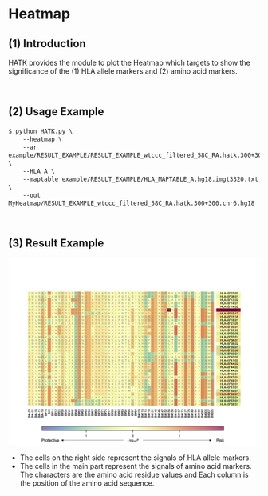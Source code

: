 # Heatmap

## (1) Introduction

HATK provides the module to plot the Heatmap which targets to show the significance of the (1) HLA allele markers and (2) amino acid markers.

<br>

## (2) Usage Example

```
$ python HATK.py \
    --heatmap \
    --ar example/RESULT_EXAMPLE/RESULT_EXAMPLE_wtccc_filtered_58C_RA.hatk.300+300.chr6.hg18.assoc.logistic \
    --HLA A \
    --maptable example/RESULT_EXAMPLE/HLA_MAPTABLE_A.hg18.imgt3320.txt \
    --out MyHeatmap/RESULT_EXAMPLE_wtccc_filtered_58C_RA.hatk.300+300.chr6.hg18
```

<br>

## (3) Result Example
![Heatmap_example](img/README_5-2_Heatmap_example.png)

- The cells on the right side represent the signals of HLA allele markers.
- The cells in the main part represent the signals of amino acid markers. The characters are the amino acid residue values and Each column is the position of the amino acid sequence.